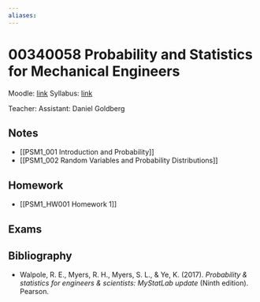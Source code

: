 ```yaml
---
aliases:
---
```

# 00340058 Probability and Statistics for Mechanical Engineers

Moodle: [link](https://moodle24.technion.ac.il/course/view.php?id=3058)
Syllabus: [link](https://moodle24.technion.ac.il/mod/resource/view.php?id=166866)

Teacher: 
Assistant: Daniel Goldberg

## Notes

- [[PSM1_001 Introduction and Probability]]
- [[PSM1_002 Random Variables and Probability Distributions]]

## Homework
- [[PSM1_HW001 Homework 1]]
## Exams

## Bibliography
- Walpole, R. E., Myers, R. H., Myers, S. L., & Ye, K. (2017). _Probability & statistics for engineers & scientists: MyStatLab update_ (Ninth edition). Pearson.